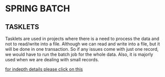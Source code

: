 # SPRING BATCH

## TASKLETS

Tasklets are used in projects where there is a need to process the data and not to read/write into a file. Although we
can read and write into a file, but it will be done in one transaction. So if any issues come with just one record, we
would have to run the batch job for the whole data. Also, it is majorly used when we are dealing with small records.

[for indepth details please click on this](https://levelup.gitconnected.com/10-handy-spring-batch-tricks-24556cf549a4)

    